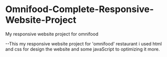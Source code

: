 # Omnifood-Complete-Responsive-Website-Project
My responsive website project for omnifood

--This my responsive website project for 'omnifood' restaurant 
i used html and css for design the website and some javaScript to optimizing it more.

